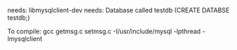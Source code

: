 
needs: libmysqlclient-dev
needs: Database called testdb (CREATE DATABSE testdb;)

To compile: gcc getmsg.c setmsg.c -I/usr/include/mysql -lpthread -lmysqlclient
